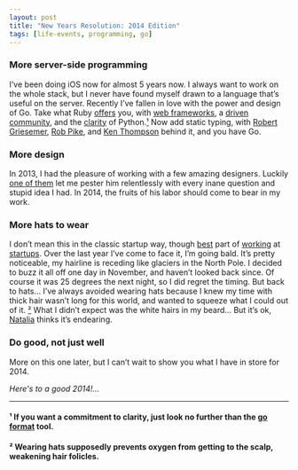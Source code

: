 ```yaml
---
layout: post
title: "New Years Resolution: 2014 Edition"
tags: [life-events, programming, go]
---
```


### More server-side programming

I’ve been doing iOS now for almost 5 years now. I always want to work on the whole stack, but I never have found myself drawn to a language that’s useful on the server. Recently I’ve fallen in love with the power and design of Go. Take what Ruby [offers](http://rubyonrails.org) you, with [web frameworks](http://www.sinatrarb.com), a [driven community](https://groups.google.com/forum/#!forum/golang-nuts), and the [clarity](https://blog.startifact.com/posts/older/what-is-pythonic.html) of Python.<a href="#-if-you-want-a-commitment-to-clarity-just-look-no-further-than-the-go-format-tool">¹</a> Now add static typing, with [Robert Griesemer](https://en.wikipedia.org/wiki/Robert_Griesemer), [Rob Pike](https://en.wikipedia.org/wiki/Rob_Pike), and [Ken Thompson](https://en.wikipedia.org/wiki/Ken_Thompson) behind it, and you have Go.

### More design

In 2013, I had the pleasure of working with a few amazing designers. Luckily [one of them](http://www.iamtimhoover.com) let me pester him relentlessly with every inane question and stupid idea I had. In 2014, the fruits of his labor should come to bear in my work.

### More hats to wear

I don’t mean this in the classic startup way, though [best](https://betaworks.com) part of [working](https://donenotdone.com) at [startups](http://get.viggle.com). Over the last year I’ve come to face it, I’m going bald. It’s pretty noticeable, my hairline is receding like glaciers in the North Pole. I decided to buzz it all off one day in November, and haven’t looked back since. Of course it was 25 degrees the next night, so I did regret the timing. But back to hats… I’ve always avoided wearing hats because I knew my time with thick hair wasn’t long for this world, and wanted to squeeze what I could out of it. <a href="#-wearing-hats-supposedly-prevents-oxygen-from-getting-to-the-scalp-weakening-hair-folicles">²</a> What I didn’t expect was the white hairs in my beard… But it’s ok, [Natalia](https://www.metaprogrammed.com) thinks it’s endearing.

### Do good, not just well

More on this one later, but I can’t wait to show you what I have in store for 2014.

*Here's to a good 2014!…*

---
#### ¹ If you want a commitment to clarity, just look no further than the [go format](https://golang.org/cmd/gofmt/) tool.

#### ² Wearing hats supposedly prevents oxygen from getting to the scalp, weakening hair folicles.

